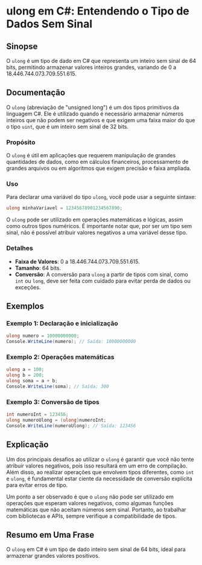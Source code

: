<!--
Meta Description: # ulong em C#: Entendendo o Tipo de Dados Sem Sinal ## Sinopse O `ulong` é um tipo de dado em C# que representa um inteiro sem sinal de 64 bits, permi...
Meta Keywords: ulong, que, tipo, sinal, sem
-->

# ulong em C#: Entendendo o Tipo de Dados Sem Sinal

## Sinopse
O `ulong` é um tipo de dado em C# que representa um inteiro sem sinal de 64 bits, permitindo armazenar valores inteiros grandes, variando de 0 a 18.446.744.073.709.551.615.

## Documentação
O `ulong` (abreviação de "unsigned long") é um dos tipos primitivos da linguagem C#. Ele é utilizado quando é necessário armazenar números inteiros que não podem ser negativos e que exigem uma faixa maior do que o tipo `uint`, que é um inteiro sem sinal de 32 bits.

### Propósito
O `ulong` é útil em aplicações que requerem manipulação de grandes quantidades de dados, como em cálculos financeiros, processamento de grandes arquivos ou em algoritmos que exigem precisão e faixa ampliada.

### Uso
Para declarar uma variável do tipo `ulong`, você pode usar a seguinte sintaxe:

```csharp
ulong minhaVariavel = 12345678901234567890;
```

O `ulong` pode ser utilizado em operações matemáticas e lógicas, assim como outros tipos numéricos. É importante notar que, por ser um tipo sem sinal, não é possível atribuir valores negativos a uma variável desse tipo.

### Detalhes
- **Faixa de Valores**: 0 a 18.446.744.073.709.551.615.
- **Tamanho**: 64 bits.
- **Conversão**: A conversão para `ulong` a partir de tipos com sinal, como `int` ou `long`, deve ser feita com cuidado para evitar perda de dados ou exceções.

## Exemplos
### Exemplo 1: Declaração e inicialização
```csharp
ulong numero = 10000000000;
Console.WriteLine(numero); // Saída: 10000000000
```

### Exemplo 2: Operações matemáticas
```csharp
ulong a = 100;
ulong b = 200;
ulong soma = a + b;
Console.WriteLine(soma); // Saída: 300
```

### Exemplo 3: Conversão de tipos
```csharp
int numeroInt = 123456;
ulong numeroUlong = (ulong)numeroInt;
Console.WriteLine(numeroUlong); // Saída: 123456
```

## Explicação
Um dos principais desafios ao utilizar o `ulong` é garantir que você não tente atribuir valores negativos, pois isso resultará em um erro de compilação. Além disso, ao realizar operações que envolvem tipos diferentes, como `int` e `ulong`, é fundamental estar ciente da necessidade de conversão explícita para evitar erros de tipo.

Um ponto a ser observado é que o `ulong` não pode ser utilizado em operações que esperam valores negativos, como algumas funções matemáticas que não aceitam números sem sinal. Portanto, ao trabalhar com bibliotecas e APIs, sempre verifique a compatibilidade de tipos.

## Resumo em Uma Frase
O `ulong` em C# é um tipo de dado inteiro sem sinal de 64 bits, ideal para armazenar grandes valores positivos.